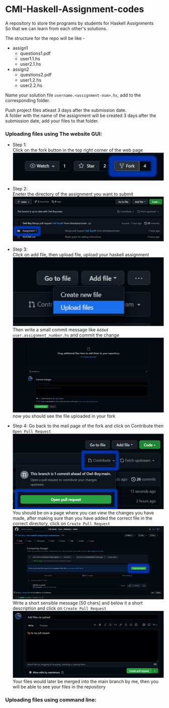 # CMI-Haskell-Assignment-codes

A repository to store the programs by students for Haskell Assignments  
So that we can learn from each other's solutions.

The structure for the repo will be like -
- assign1
  - questions1.pdf
  - user1.1.hs
  - user2.1.hs
- assign2
  - questions2.pdf
  - user1.2.hs
  - user2.2.hs   
 
Name your solution file `username.<assignment-num>.hs`, add to the corresponding
folder.  

Push project files atleast 3 days after the submission date.  
A folder with the name of the assignment will be created 3 days after the submission date, add your files to that folder.  

### Uploading files using The website GUI:

- Step 1:   
  Click on the fork button in the top right corner of the web page 
  ![yo](/images%20for%20README/Fork_button.png)  


- Step 2:  
  Eneter the directory of the assignment you want to submit
  ![yo](/images%20for%20README/folder.png)
  
  
- Step 3:  
  Click on add file, then upload file, upload your haskell assignment 
  ![yo](/images%20for%20README/Uploading.png)
  Then write a small commit message like `Added user.assignment_number.hs` and commit the change  
  ![yo](/images%20for%20README/Saving_Commit.png)
  now you should see the file uploaded in your fork  
  
  
- Step 4:
  Go back to the mail page of the fork and click on Contribute then `Open Pull Request` 
  ![yo](/images%20for%20README/PR1.png)  
  You should be on a page where you can view the changes you have made, after making sure than you have added the correct file in the correct directory, click on   `Create Pull Request`
  ![yo](/images%20for%20README/PR2.png)
  Write a short sensible message \[50 chars\] and below it a short description and click on  `Create Pull Request`
  ![yo](/images%20for%20README/PR3.png)
Your files would later be merged into the main branch by me, then you will be able to see your files in the repository


### Uploading files using command line:

